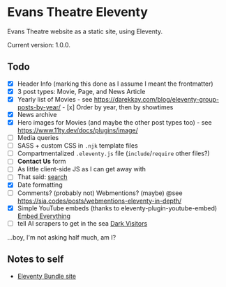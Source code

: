 # Evans Theatre Eleventy

Evans Theatre website as a static site, using Eleventy.

Current version: 1.0.0.

## Todo
- [x] Header Info (marking this done as I assume I meant the frontmatter)
- [x] 3 post types: Movie, Page, and News Article
- [x] Yearly list of Movies - see https://darekkay.com/blog/eleventy-group-posts-by-year/
      - [x] Order by year, then by showtimes
- [x] News archive
- [x] Hero images for Movies (and maybe the other post types too) - see https://www.11ty.dev/docs/plugins/image/
- [ ] Media queries
- [ ] SASS + custom CSS in `.njk` template files
- [ ] Compartmentalized `.eleventy.js` file (`include`/`require` other files?)
- [ ] **Contact Us** form
- [ ] As little client-side JS as I can get away with
- [ ] That said: [search](https://rknight.me/using-pagefind-with-eleventy-for-search/)
- [x] Date formatting
- [ ] Comments? (probably not) Webmentions? (maybe) @see https://sia.codes/posts/webmentions-eleventy-in-depth/
- [x] Simple YouTube embeds (thanks to eleventy-plugin-youtube-embed) [Embed Everything](https://gfscott.com/embed-everything/)
- [ ] tell AI scrapers to get in the sea [Dark Visitors](https://darkvisitors.com/)

...boy, I'm not asking half much, am I?

## Notes to self

- [Eleventy Bundle site](https://11tybundle.dev/categories/)